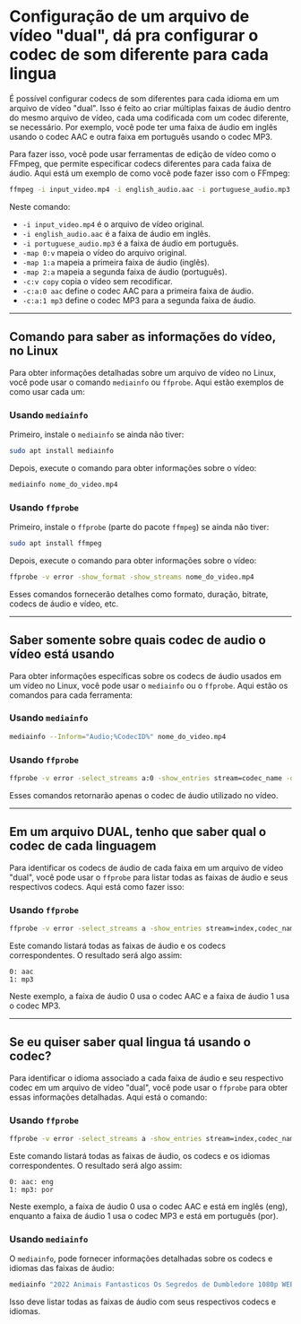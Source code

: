 # Configuração de um arquivo de vídeo "dual", dá pra configurar o codec de som diferente para cada lingua

É possível configurar codecs de som diferentes para cada idioma em um arquivo de vídeo "dual". Isso é feito ao criar múltiplas faixas de áudio dentro do mesmo arquivo de vídeo, cada uma codificada com um codec diferente, se necessário. Por exemplo, você pode ter uma faixa de áudio em inglês usando o codec AAC e outra faixa em português usando o codec MP3.

Para fazer isso, você pode usar ferramentas de edição de vídeo como o FFmpeg, que permite especificar codecs diferentes para cada faixa de áudio. Aqui está um exemplo de como você pode fazer isso com o FFmpeg:

```bash
ffmpeg -i input_video.mp4 -i english_audio.aac -i portuguese_audio.mp3 -map 0:v -map 1:a -map 2:a -c:v copy -c:a:0 aac -c:a:1 mp3 output_video.mp4
```

Neste comando:
- `-i input_video.mp4` é o arquivo de vídeo original.
- `-i english_audio.aac` é a faixa de áudio em inglês.
- `-i portuguese_audio.mp3` é a faixa de áudio em português.
- `-map 0:v` mapeia o vídeo do arquivo original.
- `-map 1:a` mapeia a primeira faixa de áudio (inglês).
- `-map 2:a` mapeia a segunda faixa de áudio (português).
- `-c:v copy` copia o vídeo sem recodificar.
- `-c:a:0 aac` define o codec AAC para a primeira faixa de áudio.
- `-c:a:1 mp3` define o codec MP3 para a segunda faixa de áudio.
___

## Comando para saber as informações do vídeo, no Linux

Para obter informações detalhadas sobre um arquivo de vídeo no Linux, você pode usar o comando `mediainfo` ou `ffprobe`. Aqui estão exemplos de como usar cada um:

### Usando `mediainfo`
Primeiro, instale o `mediainfo` se ainda não tiver:
```bash
sudo apt install mediainfo
```
Depois, execute o comando para obter informações sobre o vídeo:
```bash
mediainfo nome_do_video.mp4
```

### Usando `ffprobe`
Primeiro, instale o `ffprobe` (parte do pacote `ffmpeg`) se ainda não tiver:
```bash
sudo apt install ffmpeg
```
Depois, execute o comando para obter informações sobre o vídeo:
```bash
ffprobe -v error -show_format -show_streams nome_do_video.mp4
```

Esses comandos fornecerão detalhes como formato, duração, bitrate, codecs de áudio e vídeo, etc.
___

## Saber somente sobre quais codec de audio o vídeo está usando

Para obter informações específicas sobre os codecs de áudio usados em um vídeo no Linux, você pode usar o `mediainfo` ou o `ffprobe`. Aqui estão os comandos para cada ferramenta:

### Usando `mediainfo`
```bash
mediainfo --Inform="Audio;%CodecID%" nome_do_video.mp4
```

### Usando `ffprobe`
```bash
ffprobe -v error -select_streams a:0 -show_entries stream=codec_name -of default=noprint_wrappers=1:nokey=1 nome_do_video.mp4
```

Esses comandos retornarão apenas o codec de áudio utilizado no vídeo.
___

## Em um arquivo DUAL, tenho que saber qual o codec de cada linguagem

Para identificar os codecs de áudio de cada faixa em um arquivo de vídeo "dual", você pode usar o `ffprobe` para listar todas as faixas de áudio e seus respectivos codecs. Aqui está como fazer isso:

### Usando `ffprobe`
```bash
ffprobe -v error -select_streams a -show_entries stream=index,codec_name -of default=noprint_wrappers=1:nokey=1 nome_do_video.mp4
```

Este comando listará todas as faixas de áudio e os codecs correspondentes. O resultado será algo assim:
```
0: aac
1: mp3
```

Neste exemplo, a faixa de áudio 0 usa o codec AAC e a faixa de áudio 1 usa o codec MP3.
___

## Se eu quiser saber qual lingua tá usando o codec?

Para identificar o idioma associado a cada faixa de áudio e seu respectivo codec em um arquivo de vídeo "dual", você pode usar o `ffprobe` para obter essas informações detalhadas. Aqui está o comando:

### Usando `ffprobe`
```bash
ffprobe -v error -select_streams a -show_entries stream=index,codec_name:stream_tags=language -of default=noprint_wrappers=1 nome_do_video.mp4
```

Este comando listará todas as faixas de áudio, os codecs e os idiomas correspondentes. O resultado será algo assim:
```
0: aac: eng
1: mp3: por
```

Neste exemplo, a faixa de áudio 0 usa o codec AAC e está em inglês (eng), enquanto a faixa de áudio 1 usa o codec MP3 e está em português (por).

### Usando `mediainfo`
O `mediainfo`, pode fornecer informações detalhadas sobre os codecs e idiomas das faixas de áudio:

```bash
mediainfo "2022 Animais Fantasticos Os Segredos de Dumbledore 1080p WEB-DL DUAL 5.1.mkv"
```

Isso deve listar todas as faixas de áudio com seus respectivos codecs e idiomas.
